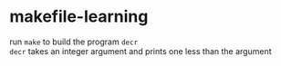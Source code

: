 # makefile-learning
run `make` to build the program `decr` </br>
`decr` takes an integer argument and prints one less than the argument
